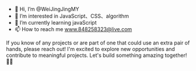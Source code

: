 - 👋 Hi, I’m @WeiJingJingMY
- 👀 I’m interested in JavaScript、CSS、algorithm
- 🌱 I’m currently learning javaScript
- 📫 How to reach me www.848258323@live.com

If you know of any projects or are part of one that could use an extra pair of hands, please reach out! I'm excited to explore new opportunities and contribute to meaningful projects. Let's build something amazing together! 🌈✨

<!---
WeiJingJingMY/WeiJingJingMY is a ✨ special ✨ repository because its `README.md` (this file) appears on your GitHub profile.
You can click the Preview link to take a look at your changes.
--->
